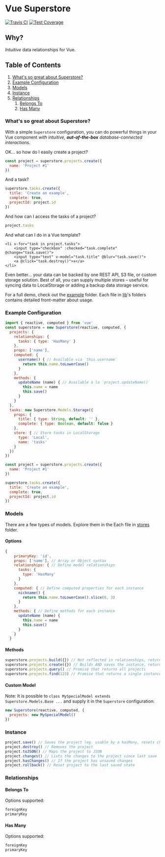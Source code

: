 # Vue Superstore

[![Travis CI](https://travis-ci.com/dallasread/vue-superstore.svg?branch=master)](https://travis-ci.com/dallasread/vue-superstore) 
[![Test Coverage](https://api.codeclimate.com/v1/badges/57f6ca23262f56cb04e6/test_coverage)](https://codeclimate.com/github/dallasread/vue-superstore/test_coverage)

## Why?

*Intuitive* data relationships for Vue.

## Table of Contents

1. [What's so great about Superstore?](#whats-so-great-about-superstore)
1. [Example Configuration](#example-configuration)
1. [Models](#models)
1. [Instance](#instance)
1. [Relationships](#relationships)
   1. [Belongs To](#belongs-to)
   1. [Has Many](#has-many)

### What's so great about Superstore?

With a simple `Superstore` configuration, you can do powerful things in your Vue component *with intuitive, **out-of-the-box** database-connected interactions*.

OK... so how do I easily create a project?

```js
const project = superstore.projects.create({
  name: 'Project #1'
})
```

And a task?

```js
superstore.tasks.create({
  title: 'Create an example',
  complete: true,
  projectId: project.id
})
```

And how can I access the tasks of a project?

```js
project.tasks
```

And what can I do in a Vue template?

```vue
<li v-for="task in project.tasks">
    <input type="checkbox" :checked="task.complete" @change="task.save()">
    <input type="text" v-model="task.title" @blur="task.save()">
    <a @click="task.destroy()">x</a>
</li>
```

Even better... your data can be backed by one REST API, S3 file, or custom storage solution. Best of all, you can supply multiple stores – useful for syncing data to LocalStorage or adding a backup data storage service.

For a full demo, check out the [example](https://github.com/dallasread/vue-superstore/blob/master/example/src/App.vue) folder. Each file in [lib](https://github.com/dallasread/vue-superstore/blob/master/lib/)'s folders contains detailed front-matter about usage.

### Example Configuration

```js
import { reactive, computed } from 'vue'
const superstore = new Superstore(reactive, computed, {
  projects: {
    relationships: {
      tasks: { type: 'HasMany' }
    },
    props: ['name'],
    computed: {
      username() { // Available via `this.username`
        return this.name.toLowerCase()
      }
    },
    methods: {
      updateName (name) { // Available à la `project.updateName()`
        this.name = name
        this.save()
      }
    }
  },
  tasks: new Superstore.Models.Storage({
    props: {
      title: { type: String, default: '' },
      complete: { type: Boolean, default: false }
    },
    store: { // Store tasks in LocalStorage
      type: 'Local',
      name: 'tasks'
    }
  })
})

const project = superstore.projects.create({
  name: 'Project #1'
})

superstore.tasks.create({
  title: 'Create an example',
  complete: true,
  projectId: project.id
})
```

### Models

There are a few types of models. Explore them in the Each file in [stores](https://github.com/dallasread/vue-superstore/blob/master/lib/stores/) folder.

#### Options

```js
{
    primaryKey: 'id',
    props: ['name'], // Array or Object syntax
    relationships: { // Define model relationships
      tasks: {
        type: 'HasMany'
      }
    },
    computed: { // Define computed properties for each instance
      nickname() {
        return this.name.toLowerCase().slice(0, 3)
      }
    },
    methods: { // Define methods for each instance
      updateName (name) {
        this.name = name
        this.save()
      }
    }
  }
```

#### Methods

```js
superstore.projects.build({}) // Not reflected in relationships, returns instance
superstore.projects.create({}) // Builds AND saves the instance, returns instance
superstore.projects.query() // Promise that returns all projects
superstore.projects.find(123) // Promise that returns a single instance
```

#### Custom Model

Note: It is possible to `class MySpecialModel extends Superstore.Models.Base ...` and supply it in the `Superstore` configuration:

```js
new Superstore(reactive, computed, {
  projects: new MySpecialModel()
})
```

### Instance

```js
project.save() // Saves the project (eg. usable by a hasMany, resets changeset)
project.destroy() // Removes the project
project.toJSON() // Maps the project to JSON
project.changes() // Lists the changes to the project since last save
project.hasChanges() // If the project has unsaved changes
project.rollback() // Reset project to the last saved state
```

### Relationships

#### Belongs To

Options supported:

```js
foreignKey
primaryKey
```

#### Has Many

Options supported:

```js
foreignKey
primaryKey
```
